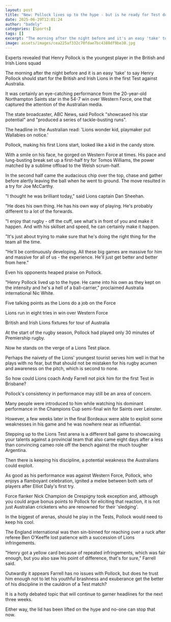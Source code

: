 ```yaml
---
layout: post
title: "New: Pollock lives up to the hype - but is he ready for Test duty?"
date: 2025-06-29T12:01:24
author: "badely"
categories: [Sports]
tags: []
excerpt: "The morning after the night before and it's an easy 'take' to say Henry Pollock should start for the British and Irish Lions in the first test against"
image: assets/images/cea225af332c70fdae7bc4388df9be38.jpg
---
```


Experts revealed that Henry Pollock is the youngest player in the British and Irish Lions squad

The morning after the night before and it is an easy 'take' to say Henry Pollock should start for the British and Irish Lions in the first Test against Australia.

It was certainly an eye-catching performance from the 20-year-old Northampton Saints star in the 54-7 win over Western Force, one that captured the attention of the Australian media.

The state broadcaster, ABC News, said Pollock "showcased his star potential" and "produced a series of tackle-busting runs".

The headline in the Australian read: 'Lions wonder kid, playmaker put Wallabies on notice.'

Pollock, making his first Lions start, looked like a kid in the candy store.

With a smile on his face, he gorged on Western Force at times. His pace and lung-busting break set up a first-half try for Tomos Williams, the power matched by a sublime offload to the Welsh scrum-half.

In the second half came the audacious chip over the top, chase and gather before alertly leaving the ball when he went to ground. The move resulted in a try for Joe McCarthy.

"I thought he was brilliant today," said Lions captain Dan Sheehan.

"He does his own thing. He has his own way of playing. He's probably different to a lot of the forwards.

"I enjoy that rugby - off the cuff, see what's in front of you and make it happen. And with his skillset and speed, he can certainly make it happen.

"It's just about trying to make sure that he's doing the right thing for the team all the time.

"He'll be continuously developing. All these big games are massive for him and massive for all of us - the experience. He'll just get better and better from here."

Even his opponents heaped praise on Pollock.

"Henry Pollock lived up to the hype. He came into his own as they kept on the intensity and he's a hell of a ball-carrier," proclaimed Australia international Nic White.

Five talking points as the Lions do a job on the Force 

Lions run in eight tries in win over Western Force

British and Irish Lions fixtures for tour of Australia

At the start of the rugby season, Pollock had played only 30 minutes of Premiership rugby.

Now he stands on the verge of a Lions Test place.

Perhaps the naivety of the Lions' youngest tourist serves him well in that he plays with no fear, but that should not be mistaken for his rugby acumen and awareness on the pitch, which is second to none.

So how could Lions coach Andy Farrell not pick him for the first Test in Brisbane?

Pollock's consistency in performance may still be an area of concern.

Many people were introduced to him while watching his dominant performance in the Champions Cup semi-final win for Saints over Leinster.

However, a few weeks later in the final Bordeaux were able to exploit some weaknesses in his game and he was nowhere near as influential.

Stepping up to the Lions Test arena is a different ball game to showcasing your talents against a provincial team that also came eight days after a less than convincing cameo role off the bench against the much tougher Argentina.

Then there is keeping his discipline, a potential weakness the Australians could exploit.

As good as his performance was against Western Force, Pollock, who enjoys a flamboyant celebration, ignited a melee between both sets of players after Elliot Daly's first try.

Force flanker Nick Champion de Crespigny took exception and, although you could argue bonus points to Pollock for eliciting that reaction, it is not just Australian cricketers who are renowned for their 'sledging'.

In the biggest of arenas, should he play in the Tests, Pollock would need to keep his cool.

The England international was then sin-binned for reaching over a ruck after referee Ben O'Keeffe lost patience with a succession of Lions infringements.

"Henry got a yellow card because of repeated infringements, which was fair enough, but you also saw his point of difference, that's for sure," Farrell said.

Outwardly it appears Farrell has no issues with Pollock, but does he trust him enough not to let his youthful brashness and exuberance get the better of his discipline in the cauldron of a Test match?

It is a hotly debated topic that will continue to garner headlines for the next three weeks.

Either way, the lid has been lifted on the hype and no-one can stop that now.


